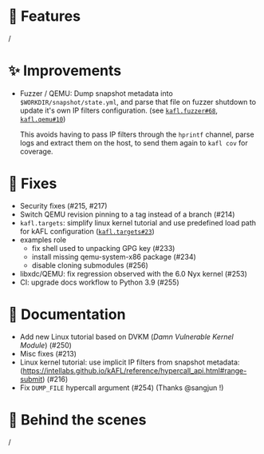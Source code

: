 # 🌟 Features

/

# ✨ Improvements

- Fuzzer / QEMU:
  Dump snapshot metadata into `$WORKDIR/snapshot/state.yml`, and parse that file on fuzzer shutdown to update it's own IP filters configuration. (see [`kafl.fuzzer#68`](https://github.com/IntelLabs/kafl.fuzzer/pull/68), [`kafl.qemu#10`](https://github.com/IntelLabs/kafl.qemu/pull/10))

  This avoids having to pass IP filters through the `hprintf` channel, parse logs and extract them on the host, to send them again to `kafl cov` for coverage.

# 🔧 Fixes

- Security fixes (#215, #217)
- Switch QEMU revision pinning to a tag instead of a branch (#214)
- `kafl.targets`: simplify linux kernel tutorial and use predefined load path for kAFL configuration ([`kafl.targets#23`](https://github.com/IntelLabs/kafl.targets/pull/23))
- examples role
  - fix shell used to unpacking GPG key (#233)
  - install missing qemu-system-x86 package (#234)
  - disable cloning submodules (#256)
- libxdc/QEMU: fix regression observed with the 6.0 Nyx kernel (#253)
- CI: upgrade docs workflow to Python 3.9 (#255)

# 📖 Documentation

- Add new Linux tutorial based on DVKM (*Damn Vulnerable Kernel Module*) (#250)
- Misc fixes (#213)
- Linux kernel tutorial: use implicit IP filters from snapshot metadata: (https://intellabs.github.io/kAFL/reference/hypercall_api.html#range-submit) (#216)
- Fix `DUMP_FILE` hypercall argument (#254) (Thanks @sangjun !)

# 🧰 Behind the scenes

/
